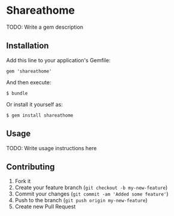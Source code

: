 # Shareathome

TODO: Write a gem description

## Installation

Add this line to your application's Gemfile:

    gem 'shareathome'

And then execute:

    $ bundle

Or install it yourself as:

    $ gem install shareathome

## Usage

TODO: Write usage instructions here

## Contributing

1. Fork it
2. Create your feature branch (`git checkout -b my-new-feature`)
3. Commit your changes (`git commit -am 'Added some feature'`)
4. Push to the branch (`git push origin my-new-feature`)
5. Create new Pull Request

